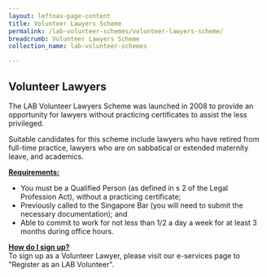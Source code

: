 ```yaml
---
layout: leftnav-page-content
title: Volunteer Lawyers Scheme
permalink: /lab-volunteer-schemes/volunteer-lawyers-scheme/
breadcrumb: Volunteer Lawyers Scheme
collection_name: lab-volunteer-schemes

---
```

Volunteer Lawyers 
---
The LAB Volunteer Lawyers Scheme was launched in 2008 to provide an opportunity for lawyers without practicing certificates to assist the less privileged.

Suitable candidates for this scheme include lawyers who have retired from full-time practice, lawyers who are on sabbatical or extended maternity leave, and academics.

<b> <u>Requirements: </u> </b> <br>
* You must be a Qualified Person (as defined in s 2 of the Legal Profession Act), without a practicing certificate;
* Previously called to the Singapore Bar (you will need to submit the necessary documentation); and 
* Able to commit to work for not less than 1/2 a day a week for at least 3 months during office hours. <br>

 
<b> <u>How do I sign up? </u> </b> <br>
To sign up as a Volunteer Lawyer, please visit our e-services page to "Register as an LAB Volunteer".
